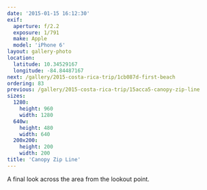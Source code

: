 ```yaml
---
date: '2015-01-15 16:12:30'
exif:
  aperture: f/2.2
  exposure: 1/791
  make: Apple
  model: 'iPhone 6'
layout: gallery-photo
location:
  latitude: 10.34529167
  longitude: -84.84487167
next: /gallery/2015-costa-rica-trip/1cb087d-first-beach
ordering: 83
previous: /gallery/2015-costa-rica-trip/15acca5-canopy-zip-line
sizes:
  1280:
    height: 960
    width: 1280
  640w:
    height: 480
    width: 640
  200x200:
    height: 200
    width: 200
title: 'Canopy Zip Line'
---
```


A final look across the area from the lookout point.

